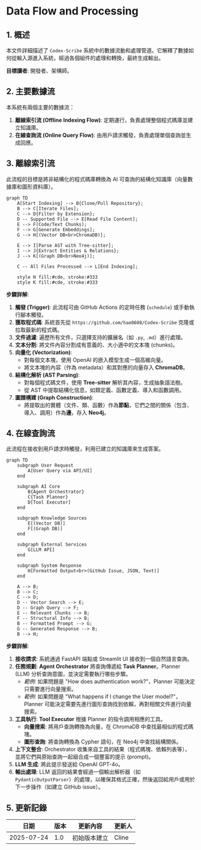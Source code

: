 # Data Flow and Processing

## 1. 概述

本文件詳細描述了 `Codex-Scribe` 系統中的數據流動和處理管道。它解釋了數據如何從輸入源進入系統，經過各個組件的處理和轉換，最終生成輸出。

**目標讀者**: 開發者、架構師。

## 2. 主要數據流

本系統有兩個主要的數據流：

1.  **離線索引流 (Offline Indexing Flow)**: 定期運行，負責處理整個程式碼庫並建立知識庫。
2.  **在線查詢流 (Online Query Flow)**: 由用戶請求觸發，負責處理單個查詢並生成回應。

## 3. 離線索引流

此流程的目標是將非結構化的程式碼庫轉換為 AI 可查詢的結構化知識庫（向量數據庫和圖形資料庫）。

```mermaid
graph TD
    A[Start Indexing] --> B{Clone/Pull Repository};
    B --> C[Iterate Files];
    C --> D{Filter by Extension};
    D -- Supported File --> E[Read File Content];
    E --> F(Code/Text Chunks);
    F --> G[Generate Embeddings];
    G --> H[(Vector DB<br>ChromaDB)];

    E --> I[Parse AST with Tree-sitter];
    I --> J{Extract Entities & Relations};
    J --> K[(Graph DB<br>Neo4j)];
    
    C -- All Files Processed --> L[End Indexing];

    style H fill:#cde, stroke:#333
    style K fill:#cde, stroke:#333
```

**步驟詳解**:

1.  **觸發 (Trigger)**: 此流程可由 GitHub Actions 的定時任務 (`schedule`) 或手動執行腳本觸發。
2.  **獲取程式碼**: 系統首先從 `https://github.com/hao0608/Codex-Scribe` 克隆或拉取最新的程式碼。
3.  **文件過濾**: 遍歷所有文件，只選擇支持的擴展名（如 `.py`, `.md`）進行處理。
4.  **文本分割**: 將文件內容分割成有意義的、大小適中的文本塊 (chunks)。
5.  **向量化 (Vectorization)**:
    - 對每個文本塊，使用 OpenAI 的嵌入模型生成一個高維向量。
    - 將文本塊的內容（作為 metadata）和其對應的向量存入 **ChromaDB**。
6.  **結構化解析 (AST Parsing)**:
    - 對每個程式碼文件，使用 **Tree-sitter** 解析其內容，生成抽象語法樹。
    - 從 AST 中提取結構化信息，如類定義、函數定義、導入和函數調用。
7.  **圖譜構建 (Graph Construction)**:
    - 將提取出的實體（文件、類、函數）作為**節點**，它們之間的關係（包含、導入、調用）作為**邊**，存入 **Neo4j**。

## 4. 在線查詢流

此流程在接收到用戶請求時觸發，利用已建立的知識庫來生成答案。

```mermaid
graph TD
    subgraph User Request
        A[User Query via API/UI]
    end

    subgraph AI Core
        B{Agent Orchestrator}
        C{Task Planner}
        D[Tool Executor]
    end

    subgraph Knowledge Sources
        E[(Vector DB)]
        F[(Graph DB)]
    end
    
    subgraph External Services
        G[LLM API]
    end

    subgraph System Response
        H[Formatted Output<br>(GitHub Issue, JSON, Text)]
    end

    A --> B;
    B --> C;
    C --> D;
    D -- Vector Search --> E;
    D -- Graph Query --> F;
    E -- Relevant Chunks --> B;
    F -- Structural Info --> B;
    B -- Formatted Prompt --> G;
    G -- Generated Response --> B;
    B --> H;
```

**步驟詳解**:

1.  **接收請求**: 系統通過 FastAPI 端點或 Streamlit UI 接收到一個自然語言查詢。
2.  **任務規劃**: **Agent Orchestrator** 將查詢傳遞給 **Task Planner**。Planner (LLM) 分析查詢意圖，並決定需要執行哪些步驟。
    - *範例*: 如果問題是 "How does authentication work?"，Planner 可能決定只需要進行向量搜索。
    - *範例*: 如果問題是 "What happens if I change the User model?"，Planner 可能決定需要先進行圖形查詢找到依賴，再對相關文件進行向量搜索。
3.  **工具執行**: **Tool Executor** 根據 Planner 的指令調用相應的工具。
    - **向量搜索**: 將用戶查詢轉換為向量，在 ChromaDB 中查找最相似的程式碼塊。
    - **圖形查詢**: 將查詢轉換為 Cypher 語句，在 Neo4j 中查找結構關係。
4.  **上下文整合**: Orchestrator 收集來自工具的結果（程式碼塊、依賴列表等），並將它們與原始查詢一起組合成一個豐富的提示 (prompt)。
5.  **LLM 生成**: 將此提示發送給 OpenAI GPT-4o。
6.  **輸出處理**: LLM 返回的結果會經過一個輸出解析器（如 `PydanticOutputParser`）的處理，以確保其格式正確，然後返回給用戶或用於下一步操作（如建立 GitHub issue）。

## 5. 更新記錄

| 日期       | 版本 | 更新內容           | 更新人 |
|------------|------|--------------------|--------|
| 2025-07-24 | 1.0  | 初始版本建立       | Cline  |
